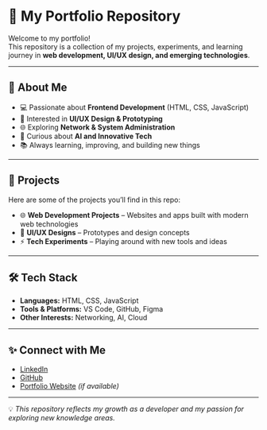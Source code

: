 # 🌟 My Portfolio Repository

Welcome to my portfolio!  
This repository is a collection of my projects, experiments, and learning journey in **web development, UI/UX design, and emerging technologies**.  

---

## 🚀 About Me
- 💻 Passionate about **Frontend Development** (HTML, CSS, JavaScript)  
- 🎨 Interested in **UI/UX Design & Prototyping**  
- 🌐 Exploring **Network & System Administration**  
- 🤖 Curious about **AI and Innovative Tech**  
- 📚 Always learning, improving, and building new things  

---

## 📂 Projects
Here are some of the projects you’ll find in this repo:
- 🌐 **Web Development Projects** – Websites and apps built with modern web technologies  
- 🎨 **UI/UX Designs** – Prototypes and design concepts  
- ⚡ **Tech Experiments** – Playing around with new tools and ideas  

---

## 🛠️ Tech Stack
- **Languages:** HTML, CSS, JavaScript  
- **Tools & Platforms:** VS Code, GitHub, Figma  
- **Other Interests:** Networking, AI, Cloud  

---

## ✨ Connect with Me
- [LinkedIn](www.linkedin.com/in/aseka-kalansooriya-a0569427b)  
- [GitHub](https://github.com/aseka-dev)  
- [Portfolio Website](#) _(if available)_  

---

💡 *This repository reflects my growth as a developer and my passion for exploring new knowledge areas.*  
